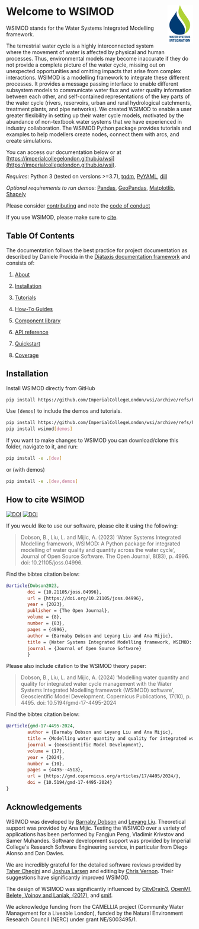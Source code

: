 # Welcome to WSIMOD <img style="float: right;" src="./docs/images/wsimod_logo_png.png">

WSIMOD stands for the Water Systems Integrated Modelling framework.

The terrestrial water cycle is a highly interconnected system where the
movement of water is affected by physical and human processes. Thus,
environmental models may become inaccurate if they do not provide a complete
picture of the water cycle, missing out on unexpected opportunities and
omitting impacts that arise from complex interactions. WSIMOD is a modelling
framework to integrate these different processes. It provides a message passing
interface to enable different subsystem models to communicate water flux and
water quality information between each other, and self-contained
representations of the key parts of the water cycle (rivers, reservoirs, urban
and rural hydrological catchments, treatment plants, and pipe networks).
We created WSIMOD to enable a user greater flexibility in setting up their
water cycle models, motivated by the abundance of non-textbook water systems
that we have experienced in industry collaboration. The WSIMOD Python package
provides tutorials and examples to help modellers create nodes, connect them
with arcs, and create simulations.

You can access our documentation below or at [https://imperialcollegelondon.github.io/wsi](https://imperialcollegelondon.github.io/wsi).

*Requires*: Python 3 (tested on versions >=3.7), [tqdm](https://tqdm.github.io/), [PyYAML](https://pyyaml.org/), [dill](https://dill.readthedocs.io/en/latest/)

*Optional requirements to run demos*: [Pandas](https://pandas.pydata.org/), [GeoPandas](https://geopandas.org/en/stable/), [Matplotlib](https://matplotlib.org/), [Shapely](https://shapely.readthedocs.io/en/stable/manual.html)

Please consider [contributing](./docs/CONTRIBUTING.md) and note the [code of conduct](./docs/CODE_OF_CONDUCT.md)

If you use WSIMOD, please make sure to [cite](#how-to-cite-wsimod).

## Table Of Contents

The documentation follows the best practice for
project documentation as described by Daniele Procida
in the [Diátaxis documentation framework](https://diataxis.fr/)
and consists of:

1. [About](https://imperialcollegelondon.github.io/wsi/paper/paper/)

2. [Installation](https://imperialcollegelondon.github.io/wsi/installation/)

3. [Tutorials](https://imperialcollegelondon.github.io/wsi/tutorials/)

4. [How-To Guides](https://imperialcollegelondon.github.io/wsi/how-to/)

5. [Component library](https://imperialcollegelondon.github.io/wsi/component-library/)

6. [API reference](https://imperialcollegelondon.github.io/wsi/reference/)

7. [Quickstart](https://imperialcollegelondon.github.io/wsi/demo/scripts/quickstart_demo/)

8. [Coverage](https://imperialcollegelondon.github.io/wsi/coverage/)

## Installation

Install WSIMOD directly from GitHub

```bash
pip install https://github.com/ImperialCollegeLondon/wsi/archive/refs/heads/main.zip
```

Use `[demos]` to include the demos and tutorials.

```bash
pip install https://github.com/ImperialCollegeLondon/wsi/archive/refs/heads/main.zip
pip install wsimod[demos]
```

If you want to make changes to WSIMOD you can download/clone this folder, navigate to it, and run:

```bash
pip install -e .[dev]
```

or (with demos)

```bash
pip install -e .[dev,demos]
```

## How to cite WSIMOD

[![DOI](https://joss.theoj.org/papers/10.21105/joss.04996/status.svg)](https://doi.org/10.21105/joss.04996) 
[![DOI](https://img.shields.io/badge/GMD-10.5194/gmd--17--449--2024-brightgreen)](https://doi.org/10.5194/gmd-17-4495-2024)

If you would like to use our software, please cite it using the following:

 > Dobson, B., Liu, L. and Mijic, A. (2023)
 ‘Water Systems Integrated Modelling framework, WSIMOD: A Python package for integrated modelling of water quality and quantity across the water cycle’,
 Journal of Open Source Software.
 The Open Journal,
 8(83),
 p. 4996.
 doi: 10.21105/joss.04996.

Find the bibtex citation below:

```bibtex
@article{Dobson2023,
        doi = {10.21105/joss.04996},
        url = {https://doi.org/10.21105/joss.04996},
        year = {2023},
        publisher = {The Open Journal},
        volume = {8},
        number = {83},
        pages = {4996},
        author = {Barnaby Dobson and Leyang Liu and Ana Mijic},
        title = {Water Systems Integrated Modelling framework, WSIMOD: A Python package for integrated modelling of water quality and quantity across the water cycle},
        journal = {Journal of Open Source Software}
        }
```

Please also include citation to the WSIMOD theory paper:

 > Dobson, B., Liu, L. and Mijic, A. (2024)
 ‘Modelling water quantity and quality for integrated water cycle management with the Water Systems Integrated Modelling framework (WSIMOD) software’,
 Geoscientific Model Development.
 Copernicus Publications,
 17(10),
 p. 4495.
 doi: 10.5194/gmd-17-4495-2024

Find the bibtex citation below:
```bibtex
@article{gmd-17-4495-2024,
        author = {Barnaby Dobson and Leyang Liu and Ana Mijic},
        title = {Modelling water quantity and quality for integrated water cycle management with the Water Systems Integrated Modelling framework (WSIMOD) software},
        journal = {Geoscientific Model Development},
        volume = {17},
        year = {2024},
        number = {10},
        pages = {4495--4513},
        url = {https://gmd.copernicus.org/articles/17/4495/2024/},
        doi = {10.5194/gmd-17-4495-2024}
}
```

## Acknowledgements

WSIMOD was developed by [Barnaby Dobson](https://github.com/barneydobson) and [Leyang Liu](https://github.com/liuly12).
Theoretical support was provided by Ana Mijic.
Testing the WSIMOD over a variety of applications has been performed by
Fangjun Peng, Vladimir Krivstov and Samer Muhandes.
Software development support was provided by Imperial College's Research
Software Engineering service, in particular from Diego Alonso and Dan Davies.

We are incredibly grateful for the detailed software reviews provided by [Taher Chegini](https://github.com/cheginit) and [Joshua Larsen](https://github.com/jlarsen-usgs) and editing by [Chris Vernon](https://github.com/crvernon). Their suggestions have significantly improved WSIMOD.

The design of WSIMOD was significantly influenced by
[CityDrain3](https://github.com/gregorburger/CityDrain3),
[OpenMI](https://www.ogc.org/standards/openmi),
[Belete, Voinov and Laniak, (2017)](https://doi.org/10.1016/j.envsoft.2016.10.013),
and [smif](https://github.com/tomalrussell/smif).

We acknowledge funding from the CAMELLIA project (Community Water Management
for a Liveable London), funded by the Natural Environment Research Council
(NERC) under grant NE/S003495/1.
